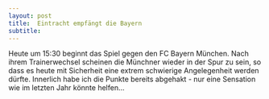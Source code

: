```yaml
---
layout: post
title:  Eintracht empfängt die Bayern
subtitle:  
---
```


Heute um 15:30 beginnt das Spiel gegen den FC Bayern München. Nach ihrem Trainerwechsel scheinen die Münchner wieder in der Spur zu sein, so dass es heute mit Sicherheit eine extrem schwierige Angelegenheit werden dürfte. Innerlich habe ich die Punkte bereits abgehakt - nur eine Sensation wie im letzten Jahr könnte helfen...


